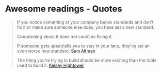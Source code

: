 # Awesome readings - Quotes

> If you notice something at your company
> below standards and don't fix it or make sure
> someone else does, you have set a new standard.
>
> Complaining about it does not count as fixing it.
>
> If someone gets upset/tells you to stay in your lane,
> they've set an even worse new standard.
[Sam Altman](https://twitter.com/sama/status/1027272580925935616?lang=en)

> The thing you're trying to build should be
> more exciting than the tools used to build it.
[Kelsey Hightower](https://twitter.com/kelseyhightower/status/1105135408369684481?ref_src=twsrc%5Etfw%7Ctwcamp%5Etweetembed%7Ctwterm%5E1105135408369684481&ref_url=https%3A%2F%2Fwww.kontena.io%2Fpharos%2F)
